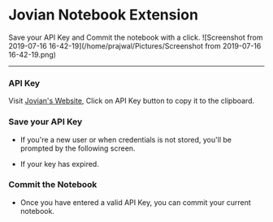 # Jovian Notebook Extension

Save your API Key and Commit the notebook with a click. ![Screenshot from 2019-07-16 16-42-19](/home/prajwal/Pictures/Screenshot from 2019-07-16 16-42-19.png)

---

### API Key

Visit [Jovian's Website](https://www.jovian.ai?utm_source=nb-ext-readme), Click on API Key button to copy it to the clipboard.

### Save your API Key

- If you're a new user or when credentials is not stored, you'll be prompted by the following screen.

* If your key has expired.

### Commit the Notebook

- Once you have entered a valid API Key, you can commit your current notebook.
